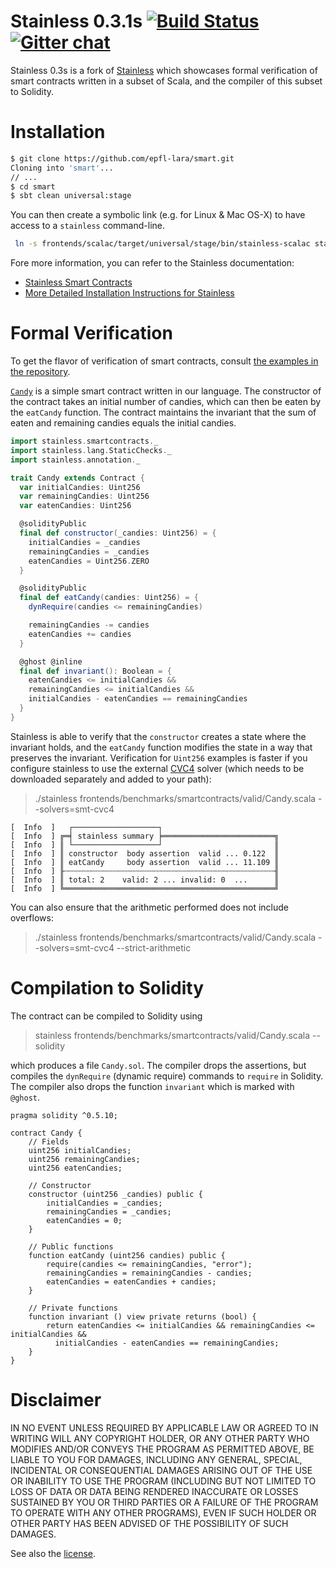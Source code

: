 Stainless 0.3.1s [![Build Status](http://laraquad4.epfl.ch:9000/epfl-lara/smart/status/master)](http://laraquad4.epfl.ch:9000/epfl-lara/smart) [![Gitter chat](https://img.shields.io/gitter/room/gitterHQ/gitter.svg)](https://gitter.im/epfl-lara/smart)
=============

Stainless 0.3s is a fork of [Stainless](https://github.com/epfl-lara/stainless)
which showcases formal verification of smart contracts written in a subset of
Scala, and the compiler of this subset to Solidity.

# Installation

```bash
$ git clone https://github.com/epfl-lara/smart.git
Cloning into 'smart'...
// ...
$ cd smart
$ sbt clean universal:stage
```

You can then create a symbolic link (e.g. for Linux & Mac OS-X) to have access
to a ``stainless`` command-line.

```bash
 ln -s frontends/scalac/target/universal/stage/bin/stainless-scalac stainless
```

Fore more information, you can refer to the Stainless documentation:
  * [Stainless Smart Contracts](core/src/sphinx/smartcontracts.rst)
  * [More Detailed Installation Instructions for Stainless](core/src/sphinx/installation.rst)

# Formal Verification

To get the flavor of verification of smart contracts, consult
[the examples in the repository](frontends/benchmarks/smartcontracts/valid).

[`Candy`](frontends/benchmarks/smartcontracts/valid/Candy.scala)
is a simple smart contract written in our language. The
constructor of the contract takes an initial number of candies, which can then
be eaten by the `eatCandy` function. The contract maintains the
invariant that the sum of eaten and remaining candies equals the initial candies.

```scala
import stainless.smartcontracts._
import stainless.lang.StaticChecks._
import stainless.annotation._

trait Candy extends Contract {
  var initialCandies: Uint256
  var remainingCandies: Uint256
  var eatenCandies: Uint256

  @solidityPublic
  final def constructor(_candies: Uint256) = {
    initialCandies = _candies
    remainingCandies = _candies
    eatenCandies = Uint256.ZERO
  }

  @solidityPublic
  final def eatCandy(candies: Uint256) = {
    dynRequire(candies <= remainingCandies)

    remainingCandies -= candies
    eatenCandies += candies
  }

  @ghost @inline
  final def invariant(): Boolean = {
    eatenCandies <= initialCandies &&
    remainingCandies <= initialCandies &&
    initialCandies - eatenCandies == remainingCandies
  }
}
```

Stainless is able to verify that the `constructor` creates a state where the
invariant holds, and the `eatCandy` function modifies the state in a way that
preserves the invariant. Verification for `Uint256` examples is faster if you
configure stainless to use the external [CVC4](http://cvc4.cs.stanford.edu/web/)
solver (which needs to be downloaded separately and added to your path):

> ./stainless frontends/benchmarks/smartcontracts/valid/Candy.scala --solvers=smt-cvc4

```
[  Info  ]   ┌───────────────────┐
[  Info  ] ╔═╡ stainless summary ╞═════════════════════════╗
[  Info  ] ║ └───────────────────┘                         ║
[  Info  ] ║ constructor  body assertion  valid ... 0.122  ║
[  Info  ] ║ eatCandy     body assertion  valid ... 11.109 ║
[  Info  ] ╟┄┄┄┄┄┄┄┄┄┄┄┄┄┄┄┄┄┄┄┄┄┄┄┄┄┄┄┄┄┄┄┄┄┄┄┄┄┄┄┄┄┄┄┄┄┄┄╢
[  Info  ] ║ total: 2    valid: 2 ... invalid: 0  ...      ║
[  Info  ] ╚═══════════════════════════════════════════════╝
```

You can also ensure that the arithmetic performed does not include overflows:

> ./stainless frontends/benchmarks/smartcontracts/valid/Candy.scala --solvers=smt-cvc4 --strict-arithmetic

# Compilation to Solidity

The contract can be compiled to Solidity using

> stainless frontends/benchmarks/smartcontracts/valid/Candy.scala --solidity

which produces a file `Candy.sol`. The compiler drops the assertions, but
compiles the `dynRequire` (dynamic require) commands to `require` in Solidity.
The compiler also drops the function `invariant` which is marked with `@ghost`.

```solidity
pragma solidity ^0.5.10;

contract Candy {
    // Fields
    uint256 initialCandies;
    uint256 remainingCandies;
    uint256 eatenCandies;

    // Constructor
    constructor (uint256 _candies) public {
        initialCandies = _candies;
        remainingCandies = _candies;
        eatenCandies = 0;
    }

    // Public functions
    function eatCandy (uint256 candies) public {
        require(candies <= remainingCandies, "error");
        remainingCandies = remainingCandies - candies;
        eatenCandies = eatenCandies + candies;
    }

    // Private functions
    function invariant () view private returns (bool) {
        return eatenCandies <= initialCandies && remainingCandies <= initialCandies &&
          initialCandies - eatenCandies == remainingCandies;
    }
}
```

# Disclaimer

IN NO EVENT UNLESS REQUIRED BY APPLICABLE LAW OR AGREED TO IN WRITING
WILL ANY COPYRIGHT HOLDER, OR ANY OTHER PARTY WHO MODIFIES AND/OR CONVEYS
THE PROGRAM AS PERMITTED ABOVE, BE LIABLE TO YOU FOR DAMAGES, INCLUDING ANY
GENERAL, SPECIAL, INCIDENTAL OR CONSEQUENTIAL DAMAGES ARISING OUT OF THE
USE OR INABILITY TO USE THE PROGRAM (INCLUDING BUT NOT LIMITED TO LOSS OF
DATA OR DATA BEING RENDERED INACCURATE OR LOSSES SUSTAINED BY YOU OR THIRD
PARTIES OR A FAILURE OF THE PROGRAM TO OPERATE WITH ANY OTHER PROGRAMS),
EVEN IF SUCH HOLDER OR OTHER PARTY HAS BEEN ADVISED OF THE POSSIBILITY OF
SUCH DAMAGES.


See also the [license](LICENSE).
